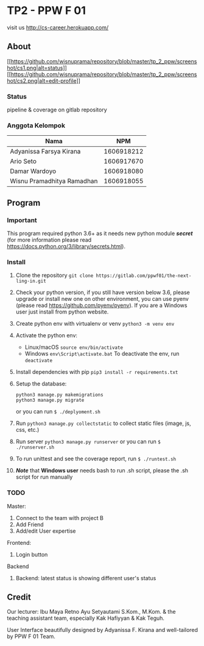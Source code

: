 # TP2 - PPW F 01

visit us http://cs-career.herokuapp.com/

## About

[[https://github.com/wisnuprama/repository/blob/master/tp_2_ppw/screenshot/cs1.png|alt=status]]
[[https://github.com/wisnuprama/repository/blob/master/tp_2_ppw/screenshot/cs2.png|alt=edit-profile]]

### Status
pipeline & coverage on gitlab repository

### Anggota Kelompok
|   Nama                     | NPM        |
|----------------------------|------------|
| Adyanissa Farsya Kirana    | 1606918212 |
| Ario Seto                  | 1606917670 |
| Damar Wardoyo              | 1606918080 |
| Wisnu Pramadhitya Ramadhan | 1606918055 |

## Program

### Important
This program required python 3.6+ as it needs new python module _**secret**_ (for more information please 
read https://docs.python.org/3/library/secrets.html).

### Install
1. Clone the repository ```git clone https://gitlab.com/ppwf01/the-next-ling-in.git```
2. Check your python version, if you still have version below 3.6, please upgrade or install
new one on other environment, you can use pyenv (please read https://github.com/pyenv/pyenv). 
If you are a Windows user just install from python website.
3. Create python env with virtualenv or venv ```python3 -m venv env```
4. Activate the python env:
    - Linux/macOS ```source env/bin/activate```
    - Windows ```env\Script\activate.bat```
   To deactivate the env, run ```deactivate```
5. Install dependencies with pip ```pip3 install -r requirements.txt```
6. Setup the database: 
    
    ```
    python3 manage.py makemigrations
    python3 manage.py migrate
    ```
    
   or you can run ```$ ./deplyoment.sh```
7. Run ```python3 manage.py collectstatic``` to collect static files (image, js, css, etc.)
8. Run server ```python3 manage.py runserver``` or you can run ```$ ./runserver.sh```
9. To run unittest and see the coverage report, run ```$ ./runtest.sh```
10. _**Note**_ that **Windows user** needs bash to run .sh script, please the .sh script for run manually

### TODO
Master:
1. Connect to the team with project B
2. Add Friend
3. Add/edit User expertise

Frontend:
1. Login button

Backend
1. Backend: latest status is showing different user's status
      
## Credit
Our lecturer: Ibu Maya Retno Ayu Setyautami S.Kom., M.Kom.
& the teaching assistant team, especially Kak Hafiyyan & Kak Teguh.

User Interface beautifully designed by Adyanissa F. Kirana and well-tailored by PPW F 01 Team.
